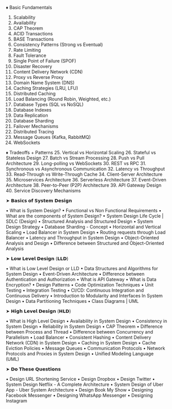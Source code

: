 ♦ Basic Fundamentals 
1. Scalability 
2. Availability 
3. CAP Theorem 
4. ACID Transactions 
5. BASE Transactions 
6. Consistency Patterns (Strong vs Eventual) 
7. Rate Limiting 
8. Fault Tolerance 
9. Single Point of Failure (SPOF) 
10. Disaster Recovery 
11. Content Delivery Network (CDN) 
12. Proxy vs Reverse Proxy 
13. Domain Name System (DNS) 
14. Caching Strategies (LRU, LFU) 
15. Distributed Caching 
16. Load Balancing (Round Robin, Weighted, etc.) 
17. Database Types (SQL vs NoSQL) 
18. Database Indexes 
19. Data Replication 
20. Database Sharding 
21. Failover Mechanisms 
22. Distributed Tracing 
23. Message Queues (Kafka, RabbitMQ) 
24. WebSockets 

♦ Tradeoffs  + Patterns
25. Vertical vs Horizontal Scaling 
26. Stateful vs Stateless Design 
27. Batch vs Stream Processing 
28. Push vs Pull Architecture 
29. Long-polling vs WebSockets 
30. REST vs RPC 
31. Synchronous vs Asynchronous Communication 
32. Latency vs Throughput 
33. Read-Through vs Write-Through Cache 
34. Client-Server Architecture 
35. Microservices Architecture 
36. Serverless Architecture 
37. Event-Driven Architecture 
38. Peer-to-Peer (P2P) Architecture 
39. API Gateway Design 
40. Service Discovery Mechanisms



➤ 𝗕𝗮𝘀𝗶𝗰𝘀 𝗼𝗳 𝗦𝘆𝘀𝘁𝗲𝗺 𝗗𝗲𝘀𝗶𝗴𝗻

 • What is System Design?
 • Functional vs Non Functional Requirements
 • What are the components of System Design?
 • System Design Life Cycle | SDLC (Design)
 • Structured Analysis and Structured Design
 • System Design Strategy
 • Database Sharding - Concept
 • Horizontal and Vertical Scaling
 • Load Balancer in System Design
 • Routing requests through Load Balancer
 • Latency and Throughput in System Design
 • Object-Oriented Analysis and Design
 • Difference between Structured and Object-Oriented Analysis

➤ 𝗟𝗼𝘄 𝗟𝗲𝘃𝗲𝗹 𝗗𝗲𝘀𝗶𝗴𝗻 (𝗟𝗟𝗗)

 • What is Low Level Design or LLD
 • Data Structures and Algorithms for System Design
 • Event-Driven Architecture
 • Difference between Authentication and Authorization
 • What is API Gateway
 • What is Data Encryption?
 • Design Patterns
 • Code Optimization Techniques
 • Unit Testing
 • Integration Testing
 • CI/CD: Continuous Integration and Continuous Delivery
 • Introduction to Modularity and Interfaces In System Design
 • Data Partitioning Techniques
 • Class Diagrams | UML

➤ 𝗛𝗶𝗴𝗵 𝗟𝗲𝘃𝗲𝗹 𝗗𝗲𝘀𝗶𝗴𝗻 (𝗛𝗟𝗗)

 • What is High Level Design
 • Availability in System Design
 • Consistency in System Design
 • Reliability in System Design
 • CAP Theorem
 • Difference between Process and Thread
 • Difference between Concurrency and Parallelism
 • Load Balancer
 • Consistent Hashing
 • Content Delivery Network (CDN) in System Design
 • Caching in System Design
 • Cache Eviction Policies
 • Message Queues
 • Communication Protocols
 • Network Protocols and Proxies in System Design
 • Unified Modeling Language (UML)

➤ 𝗗𝗼 𝗧𝗵𝗲𝘀𝗲 𝗤𝘂𝗲𝘀𝘁𝗶𝗼𝗻𝘀

 • Design URL Shortening Service
 • Design Dropbox
 • Design Twitter
 • System Design Netflix - A Complete Architecture
 • System Design of Uber App - Uber System Architecture
 • Design Book My Show
 • Designing Facebook Messenger
 • Designing WhatsApp Messenger
 • Designing Instagram